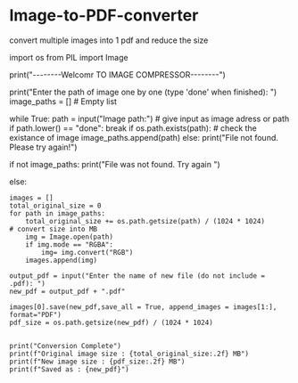 # Image-to-PDF-converter
convert multiple images into 1 pdf and reduce the size 

import os
from PIL import Image

print("--------Welcomr TO IMAGE COMPRESSOR--------")

print("Enter the path of image one by one (type 'done' when finished): ")
image_paths = []                                                     # Empty list

while True:
    path = input("Image path:")                                      # give input as image adress or path
    if path.lower() == "done":
        break
    if os.path.exists(path):                                         # check the existance of image
        image_paths.append(path)
    else:
        print("File not found. Please try again!")

if not image_paths:
    print("File was not found. Try again ")

else:
    
    images = []
    total_original_size = 0
    for path in image_paths:
        total_original_size += os.path.getsize(path) / (1024 * 1024)                      # convert size into MB
        img = Image.open(path)
        if img.mode == "RGBA":
            img= img.convert("RGB")                                                         
        images.append(img)

    output_pdf = input("Enter the name of new file (do not include = .pdf): ")
    new_pdf = output_pdf + ".pdf"

    images[0].save(new_pdf,save_all = True, append_images = images[1:], format="PDF")
    pdf_size = os.path.getsize(new_pdf) / (1024 * 1024)


    print("Conversion Complete")
    print(f"Original image size : {total_original_size:.2f} MB")
    print(f"New image size : {pdf_size:.2f} MB")
    print(f"Saved as : {new_pdf}")
